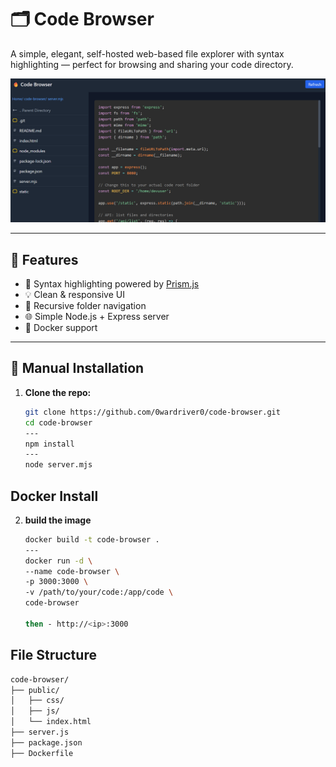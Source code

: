 # 🗂️ Code Browser

A simple, elegant, self-hosted web-based file explorer with syntax highlighting — perfect for browsing and sharing your code directory.

![screenshot](codebrowser.png) <!-- Optional: Add your own screenshot -->

---

## 🚀 Features

- 🧠 Syntax highlighting powered by [Prism.js](https://prismjs.com/)
- 💡 Clean & responsive UI
- 📁 Recursive folder navigation
- 🌐 Simple Node.js + Express server
- 🐳 Docker support

---

## 🔧 Manual Installation

1. **Clone the repo:**

   ```bash
   git clone https://github.com/0wardriver0/code-browser.git
   cd code-browser
   ---
   npm install
   ---
   node server.mjs

## Docker Install

2. **build the image**

   ```bash
   docker build -t code-browser .
   ---
   docker run -d \
   --name code-browser \
   -p 3000:3000 \
   -v /path/to/your/code:/app/code \
   code-browser

   then - http://<ip>:3000

## File Structure

   ```bash
   code-browser/
   ├── public/
   │   ├── css/
   │   ├── js/
   │   └── index.html
   ├── server.js
   ├── package.json
   ├── Dockerfile


